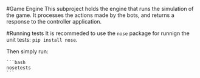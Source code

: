 #Game Engine
This subproject holds the engine that runs the simulation of the game.
It processes the actions made by the bots, and returns a response to the
controller application.

#Running tests
It is recommeded to use the `nose` package for runnign the unit tests: ``pip
install nose``.

Then simply run:

    ```bash
    nosetests
    ```
